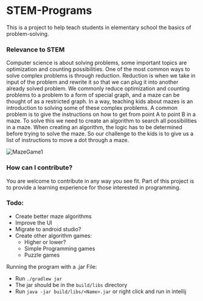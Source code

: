 # STEM-Programs
This is a project to help teach students in elementary school the basics of problem-solving.

### Relevance to STEM
Computer science is about solving problems, some important topics are optimization and counting possibilities. 
One of the most common ways to solve complex problems is through reduction.
Reduction is when we take in input of the problem and rewrite it so that we can plug it into another already solved problem. 
We commonly reduce optimization and counting problems to a problem to a form of special graph, and a maze can be thought of as a restricted graph. 
In a way, teaching kids about mazes is an introduction to solving some of these complex problems.
A common problem is to give the instructions on how to get from point A to point B in a maze. 
To solve this we need to create an algorithm to search all possibilities in a maze. 
When creating an algorithm, the logic has to be determined before trying to solve the maze. 
So our challenge to the kids is to give us a list of instructions to move a dot through a maze.

![MazeGame1](https://github.com/CSE-Club-ISU/STEM-Programs/assets/7538725/03e102ba-80a2-475a-a29d-aafb5ac64442)

### How can I contribute?

You are welcome to contribute in any way you see fit.
Part of this project is to provide a learning experience for those interested in programming.

### Todo:
* Create better maze algorithms
* Improve the UI
* Migrate to android studio?
* Create other algorithm games:
  * Higher or lower?
  * Simple Programming games
  * Puzzle games

Running the program with a .jar File:
* Run `./gradlew jar`
* The jar should be in the `build/libs` directory
* Run `java -jar build/libs/<Name>.jar` or right click and run in intellij
